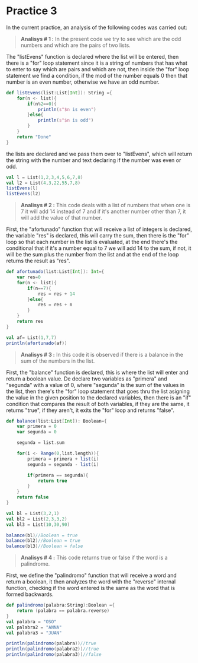 # Practice 3

In the current practice, an analysis of the following codes was carried out:

>**Analisys # 1 :** In the present code we try to see which are the odd numbers and which are the pairs of two lists.

The "listEvens" function is declared where the list will be entered, then there is a "for" loop statement since it is a string of numbers that has what to enter to say which are pairs and which are not, then inside the "for" loop statement we find a condition, if the mod of the number equals 0 then that number is an even number, otherwise we have an odd number.
```scala
def listEvens(list:List[Int]): String ={
    for(n <- list){
        if(n%2==0){
            println(s"$n is even")
        }else{
            println(s"$n is odd")
        }
    }
    return "Done"
}
```
the lists are declared and we pass them over to "listEvens", which will return the string with the number and text declaring if the number was even or odd.
```scala
val l = List(1,2,3,4,5,6,7,8)
val l2 = List(4,3,22,55,7,8)
listEvens(l)
listEvens(l2)
```

>**Analisys # 2 :** This code deals with a list of numbers that when one is 7 it will add 14 instead of 7 and if it's another number other than 7, it will add the value of that number.

First, the "afortunado" function that will receive a list of integers is declared, the variable "res" is declared, this will carry the sum, then there is the "for" loop so that each number in the list is evaluated, at the end there's the conditional that if it's a number equal to 7 we will add 14 to the sum, if not, it will be the sum plus the number from the list and at the end of the loop returns the result as "res".
```scala
def afortunado(list:List[Int]): Int={
    var res=0
    for(n <- list){
        if(n==7){
            res = res + 14
        }else{
            res = res + n
        }
    }
    return res
}

val af= List(1,7,7)
println(afortunado(af))
```

>**Analisys # 3 :** In this code it is observed if there is a balance in the sum of the numbers in the list.

First, the "balance" function is declared, this is where the list will enter and return a boolean value. De declare two variables as "primera" and "segunda" with a value of 0, where "segunda" is the sum of the values ​​in the list, then there's the "for" loop statement that goes thru the list asigning the value in the given position to the declared variables, then there is an "if" condition that compares the result of both variables, if they are the same, it returns "true", if they aren't, it exits the "for" loop and returns "false".
```scala
def balance(list:List[Int]): Boolean={
    var primera = 0
    var segunda = 0

    segunda = list.sum

    for(i <- Range(0,list.length)){
        primera = primera + list(i)
        segunda = segunda - list(i)

        if(primera == segunda){
            return true
        }
    }
    return false 
}

val bl = List(3,2,1)
val bl2 = List(2,3,3,2)
val bl3 = List(10,30,90)

balance(bl)//Boolean = true
balance(bl2)//Boolean = true
balance(bl3)//Boolean = false
```

>**Analisys # 4 :**  This code returns true or false if the word is a palindrome.

First, we define the "palindromo" function that will receive a word and return a boolean, it then analyzes the word with the "reverse" internal function, checking if the word entered is the same as the word that is formed backwards.

```scala
def palindromo(palabra:String):Boolean ={
    return (palabra == palabra.reverse)
}
val palabra = "OSO"
val palabra2 = "ANNA"
val palabra3 = "JUAN"

println(palindromo(palabra))//true
println(palindromo(palabra2))//true
println(palindromo(palabra3))//false
```